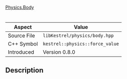 [Physics.Body](index.md)
# 
| Aspect | Value |
| --- | --- |
| Source File | `libKestrel/physics/body.hpp` |
| C++ Symbol | `kestrel::physics::force_value` |
| Introduced | Version 0.8.0 |
## Description
